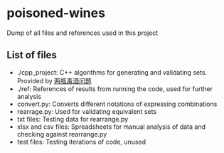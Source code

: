 # poisoned-wines
Dump of all files and references used in this project

## List of files
* ./cpp_project: C++ algorithms for generating and validating sets. Provided by [两瓶毒酒问题](https://emathgroup.github.io/blog/two-poisoned-wine)
* ./ref: References of results from running the code, used for further analysis
* convert.py: Converts different notations of expressing combinations
* rearrage.py: Used for validating equivalent sets
* txt files: Testing data for rearrange.py
* xlsx and csv files: Spreadsheets for manual analysis of data and checking against rearrange.py
* test files: Testing iterations of code, unused
